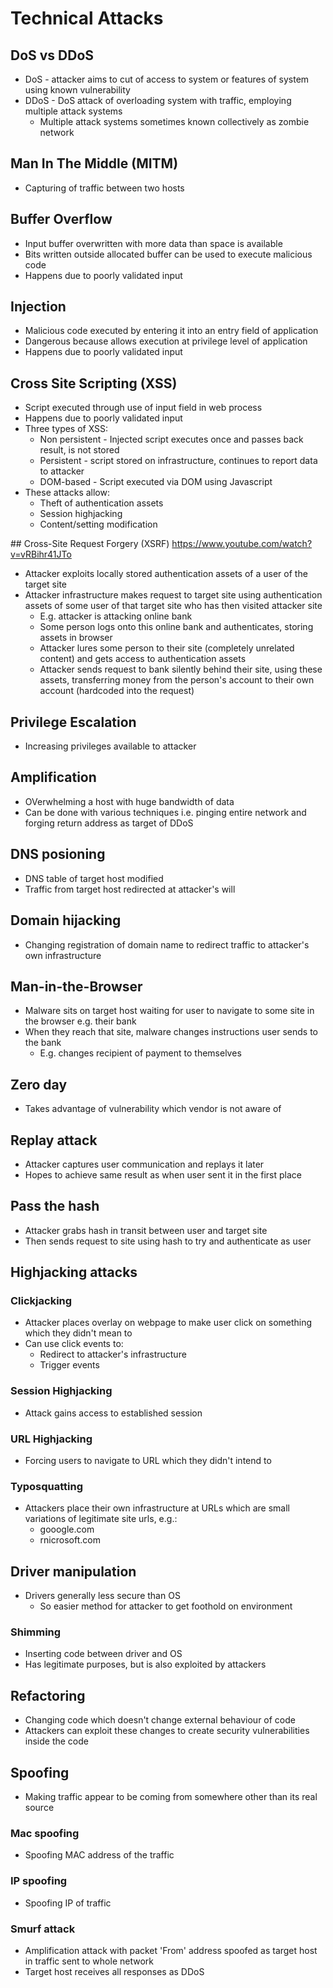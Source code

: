 # Technical Attacks

## DoS vs DDoS
* DoS - attacker aims to cut of access to system or features of system using known vulnerability
* DDoS - DoS attack of overloading system with traffic, employing multiple attack systems
    * Multiple attack systems sometimes known collectively as zombie network

## Man In The Middle (MITM)
* Capturing of traffic between two hosts

## Buffer Overflow
* Input buffer overwritten with more data than space is available
* Bits written outside allocated buffer can be used to execute malicious code
* Happens due to poorly validated input

## Injection
* Malicious code executed by entering it into an entry field of application
* Dangerous because allows execution at privilege level of application
* Happens due to poorly validated input

## Cross Site Scripting (XSS)
* Script executed through use of input field in web process
* Happens due to poorly validated input
* Three types of XSS:
    * Non persistent - Injected script executes once and passes back result, is not stored
    * Persistent - script stored on infrastructure, continues to report data to attacker
    * DOM-based - Script executed via DOM using Javascript
* These attacks allow:
    * Theft of authentication assets
    * Session highjacking
    * Content/setting modification

## Cross-Site Request Forgery (XSRF)
https://www.youtube.com/watch?v=vRBihr41JTo
* Attacker exploits locally stored authentication assets of a user of the target site
* Attacker infrastructure makes request to target site using authentication assets of some user of that target site who has then visited attacker site
    * E.g. attacker is attacking online bank
    * Some person logs onto this online bank and authenticates, storing assets in browser
    * Attacker lures some person to their site (completely unrelated content) and gets access to authentication assets
    * Attacker sends request to bank silently behind their site, using these assets, transferring money from the person's account to their own account (hardcoded into the request)

## Privilege Escalation
* Increasing privileges available to attacker

## Amplification
* OVerwhelming a host with huge bandwidth of data
* Can be done with various techniques i.e. pinging entire network and forging return address as target of DDoS

## DNS posioning
* DNS table of target host modified
* Traffic from target host redirected at attacker's will

## Domain hijacking
* Changing registration of domain name to redirect traffic to attacker's own infrastructure

## Man-in-the-Browser
* Malware sits on target host waiting for user to navigate to some site in the browser e.g. their bank
* When they reach that site, malware changes instructions user sends to the bank
    * E.g. changes recipient of payment to themselves

## Zero day
* Takes advantage of vulnerability which vendor is not aware of

## Replay attack
* Attacker captures user communication and replays it later
* Hopes to achieve same result as when user sent it in the first place

## Pass the hash
* Attacker grabs hash in transit between user and target site
* Then sends request to site using hash to try and authenticate as user

## Highjacking attacks

### Clickjacking
* Attacker places overlay on webpage to make user click on something which they didn't mean to
* Can use click events to:
    * Redirect to attacker's infrastructure
    * Trigger events

### Session Highjacking
* Attack gains access to established session

### URL Highjacking
* Forcing users to navigate to URL which they didn't intend to

### Typosquatting
* Attackers place their own infrastructure at URLs which are small variations of legitimate site urls, e.g.:
    * gooogle.com
    * rnicrosoft.com


## Driver manipulation
* Drivers generally less secure than OS
    * So easier method for attacker to get foothold on environment

### Shimming
* Inserting code between driver and OS
* Has legitimate purposes, but is also exploited by attackers

## Refactoring
* Changing code which doesn't change external behaviour of code
* Attackers can exploit these changes to create security vulnerabilities inside the code

## Spoofing
* Making traffic appear to be coming from somewhere other than its real source

### Mac spoofing
* Spoofing MAC address of the traffic

### IP spoofing
* Spoofing IP of traffic

### Smurf attack
* Amplification attack with packet 'From' address spoofed as target host in traffic sent to whole network
* Target host receives all responses as DDoS